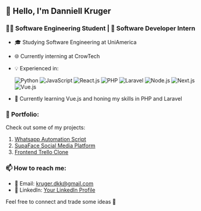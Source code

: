 ## 👋 Hello, I'm Danniell Kruger

### 👨‍💻 Software Engineering Student | 💼 Software Developer Intern

- 🎓 Studying Software Engineering at UniAmerica
- 🌐 Currently interning at CrowTech
- 💡 Experienced in:

  ![Python](https://progress-bar.dev/70/?title=Python)
  ![JavaScript](https://progress-bar.dev/80/?title=JavaScript)
  ![React.js](https://progress-bar.dev/70/?title=React.js)
  ![PHP](https://progress-bar.dev/70/?title=PHP)
  ![Laravel](https://progress-bar.dev/60/?title=Laravel)
  ![Node.js](https://progress-bar.dev/60/?title=Node.js)
  ![Next.js](https://progress-bar.dev/60/?title=Next.js)
  ![Vue.js](https://progress-bar.dev/30/?title=Vue.js)

- 🌱 Currently learning Vue.js and honing my skills in PHP and Laravel

### 🚀 Portfolio:

Check out some of my projects:

1. [Whatsapp Automation Script]([https://github.com/yourusername/project1](https://github.com/dannyk-dev/whatsapp-automation))
2. [SupaFace Social Media Platform](https://github.com/dannyk-dev/supaface)
3. [Frontend Trello Clone](https://github.com/dannyk-dev/trello-clone)

### 📫 How to reach me:

- 📧 Email: kruger.dkk@gmail.com
- 🔗 LinkedIn: [Your LinkedIn Profile](https://github.com/dannyk-dev/trello-clone)

Feel free to connect and trade some ideas 🚀
